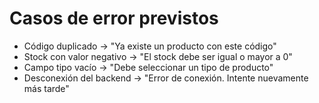 # Casos de error previstos

- Código duplicado → "Ya existe un producto con este código"
- Stock con valor negativo → "El stock debe ser igual o mayor a 0"
- Campo tipo vacío → "Debe seleccionar un tipo de producto"
- Desconexión del backend → "Error de conexión. Intente nuevamente más tarde"
